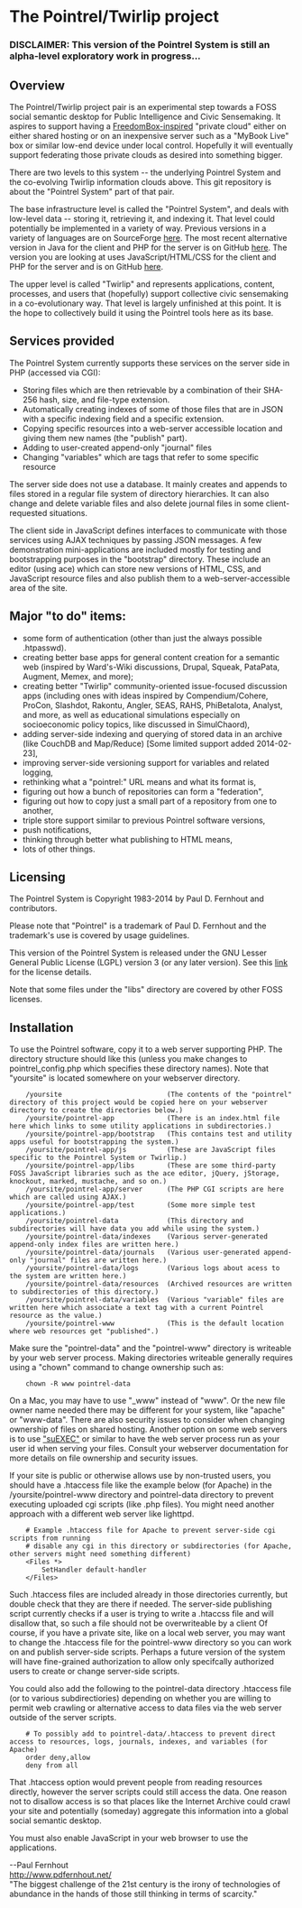 # The Pointrel/Twirlip project

### DISCLAIMER: This version of the Pointrel System is still an alpha-level exploratory work in progress...

## Overview        

The Pointrel/Twirlip project pair is an experimental step towards a FOSS social semantic desktop for Public Intelligence and Civic Sensemaking.
It aspires to support having a [FreedomBox-inspired](http://lists.alioth.debian.org/pipermail/freedombox-discuss/2011-February/000401.html) "private cloud"
either on either shared hosting or on an inexpensive server such as a "MyBook Live" box or similar low-end device under local control.
Hopefully it will eventually support federating those private clouds as desired into something bigger.

There are two levels to this system -- the underlying Pointrel System and the co-evolving Twirlip information clouds above.
This git repository is about the "Pointrel System" part of that pair.

The base infrastructure level is called the "Pointrel System", and deals with low-level data -- storing it, retrieving it, and indexing it.
That level could potentially be implemented in a variety of way.
Previous versions in a variety of languages are on SourceForge [here](http://sourceforge.net/projects/pointrel/).
The most recent alternative version in Java for the client and PHP for the server is on GitHub [here](https://github.com/pdfernhout/Pointrel20120623).
The version you are looking at uses JavaScript/HTML/CSS for the client and PHP for the server and is on GitHub [here](https://github.com/pdfernhout/Pointrel20130202). 

The upper level is called "Twirlip" and represents applications, content, processes, and users that (hopefully) support collective civic sensemaking
in a co-evolutionary way. That level is largely unfinished at this point. It is the hope to collectively build it using the Pointrel tools here as its base.

## Services provided

The Pointrel System currently supports these services on the server side in PHP (accessed via CGI):

* Storing files which are then retrievable by a combination of their SHA-256 hash, size, and file-type extension.
* Automatically creating indexes of some of those files that are in JSON with a specific indexing field and a specific extension.
* Copying specific resources into a web-server accessible location and giving them new names (the "publish" part).
* Adding to user-created append-only "journal" files
* Changing "variables" which are tags that refer to some specific resource

The server side does not use a database.
It mainly creates and appends to files stored in a regular file system of directory hierarchies.
It can also change and delete variable files and also delete journal files in some client-requested situations.

The client side in JavaScript defines interfaces to communicate with those services using AJAX techniques by passing JSON messages. 
A few demonstration mini-applications are included mostly for testing and bootstrapping purposes in the "bootstrap" directory.
These include an editor (using ace) which can store new versions of HTML, CSS, and JavaScript resource files
and also publish them to a web-server-accessible area of the site.

## Major "to do" items:

* some form of authentication (other than just the always possible .htpasswd).
* creating better base apps for general content creation for a semantic web (inspired by Ward's-Wiki discussions, Drupal, Squeak, PataPata, Augment, Memex, and more);
* creating better "Twirlip" community-oriented issue-focused discussion apps (including ones with ideas inspired by Compendium/Cohere, ProCon, Slashdot, Rakontu, Angler, SEAS, RAHS, PhiBetaIota, Analyst, and more, as well as educational simulations especially on socioeconomic policy topics, like discussed in SimulChaord),
* adding server-side indexing and querying of stored data in an archive (like CouchDB and Map/Reduce) [Some limited support added 2014-02-23],
* improving server-side versioning support for variables and related logging,
* rethinking what a "pointrel:" URL means and what its format is,
* figuring out how a bunch of repositories can form a "federation",
* figuring out how to copy just a small part of a repository from one to another,
* triple store support similar to previous Pointrel software versions,
* push notifications,
* thinking through better what publishing to HTML means,
* lots of other things.

## Licensing

The Pointrel System is Copyright 1983-2014 by Paul D. Fernhout and contributors. 

Please note that "Pointrel" is a trademark of Paul D. Fernhout and the trademark's use is covered by usage guidelines.

This version of the Pointrel System is released under the GNU Lesser General Public License (LGPL) version 3 (or any later version). See this [link](http://www.gnu.org/copyleft/lesser.html) for the license details.

Note that some files under the "libs" directory are covered by other FOSS licenses.

## Installation

To use the Pointrel software, copy it to a web server supporting PHP.
The directory structure should like this (unless you make changes to pointrel_config.php which specifies these directory names).
Note that "yoursite" is located somewhere on your webserver directory.

        /yoursite                          (The contents of the "pointrel" directory of this project would be copied here on your webserver directory to create the directories below.)
        /yoursite/pointrel-app             (There is an index.html file here which links to some utility applications in subdirectories.)
        /yoursite/pointrel-app/bootstrap   (This contains test and utility apps useful for bootstrapping the system.)
        /yoursite/pointrel-app/js          (These are JavaScript files specific to the Pointrel System or Twirlip.)
        /yoursite/pointrel-app/libs        (These are some third-party FOSS JavaScript libraries such as the ace editor, jQuery, jStorage, knockout, marked, mustache, and so on.)
        /yoursite/pointrel-app/server      (The PHP CGI scripts are here which are called using AJAX.)
        /yoursite/pointrel-app/test        (Some more simple test applications.)
        /yoursite/pointrel-data            (This directory and subdirectories will have data you add while using the system.)
        /yoursite/pointrel-data/indexes    (Various server-generated append-only index files are written here.)
        /yoursite/pointrel-data/journals   (Various user-generated append-only "journal" files are written here.)
        /yoursite/pointrel-data/logs       (Various logs about acess to the system are written here.)
        /yoursite/pointrel-data/resources  (Archived resources are written to subdirectories of this directory.)
        /yoursite/pointrel-data/variables  (Various "variable" files are written here which associate a text tag with a current Pointrel resource as the value.)
        /yoursite/pointrel-www             (This is the default location where web resources get "published".)

Make sure the "pointrel-data" and the "pointrel-www" directory is writeable by your web server process. 
Making directories writeable generally requires using a "chown" command to change ownership such as:

        chown -R www pointrel-data

On a Mac, you may have to use "_www" instead of "www". Or the new file owner name needed there may be different for your system, like "apache" or "www-data".
There are also security issues to consider when changing ownership of files on shared hosting.
Another option on some web servers is to use ["suEXEC"](http://en.wikipedia.org/wiki/SuEXEC) or similar to have the web server process run as your user id when serving your files.
Consult your webserver documentation for more details on file ownership and security issues.

If your site is public or otherwise allows use by non-trusted users, you should have a .htaccess file like the example below (for Apache)
in the /yoursite/pointrel-www directory and pointrel-data directory to prevent executing uploaded cgi scripts (like .php files).
You might need another approach with a different web server like lighttpd.

        # Example .htaccess file for Apache to prevent server-side cgi scripts from running
        # disable any cgi in this directory or subdirectories (for Apache, other servers might need something different)
        <Files *>
            SetHandler default-handler
        </Files>
  
Such .htaccess files are included already in those directories currently, but double check that they are there if needed.
The server-side publishing script currently checks if a user is trying to write a .htaccss file and will disallow that, so such a file should not be overwriteable by a client
Of course, if you have a private site, like on a local web server, you may want to change the .htaccess file for the pointrel-www directory so you can work on and publish server-side scripts.
Perhaps a future version of the system will have fine-grained authorization to allow only specifcally authorized users to create or change server-side scripts. 
  
You could also add the following to the pointrel-data directory .htaccess file (or to various subdirectiories)
depending on whether you are willing to permit web crawling or alternative access to data files via the web server outside of the server scripts.

        # To possibly add to pointrel-data/.htaccess to prevent direct access to resources, logs, journals, indexes, and variables (for Apache)
        order deny,allow
        deny from all

That .htaccess option would prevent people from reading resources directly, however the server scripts could still access the data.
One reason not to disallow access is so that places like the Internet Archive could crawl your site and potentially (someday)
aggregate this information into a global social semantic desktop.

You must also enable JavaScript in your web browser to use the applications.

--Paul Fernhout  
http://www.pdfernhout.net/  
"The biggest challenge of the 21st century is the irony of technologies of abundance in the hands of those still thinking in terms of scarcity."